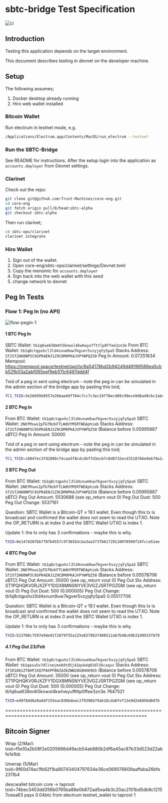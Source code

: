 # sbtc-bridge Test Specification

![ci](https://github.com/Trust-Machines/sbtc-bridge)

## Introduction

Testing this application depends on the target environment.

This document describes testing in devnet on the developer machine.

## Setup

The following assumes;

1. Docker desktop already running
2. Hiro web wallet installed

### Bitcoin Wallet

Run electrum in testnet mode, e.g.

```bash
/Applications/Electrum.app/Contents/MacOS/run_electrum --testnet
```

### Run the SBTC-Bridge

See README for instructions. After the setup login into the application
as `accounts.deployer` from Devnet settings.

### Clarinet

Check out the repo:

```bash
git clone git@github.com:Trust-Machines/core-eng.git
cd core-eng
git fetch origin pull/8/head:sbtc-alpha
git checkout sbtc-alpha
```

Then run clarinet;

```bash
cd sbtc-ops/clarinet
clarinet integrate
```

### Hiro Wallet

1. Sign out of the wallet.
2. Open core-eng/sbtc-ops/clarinet/settings/Devnet.toml
3. Copy the menomic for `accounts.deployer`
4. Sign back into the web wallet with this seed
5. change network to devnet

## Peg In Tests

### Flow 1: Peg In (no API)

![flow-pegin-1](https://raw.githubusercontent.com/Trust-Machines/sbtc-bridge/feat/tx_history/static/flow-pegin-1.png)

#### 1 BTC Peg In

SBTC Wallet: `tb1q6ue638m4t5knwxl4kwhwyuffttlp0ffee3zn3e`
From BTC Wallet: `tb1q8ctqpxhcl3ld4snum9uw7kgver5vzyjqfy5pa5`
Stacks Address: `ST2ST2H80NP5C9SPR4ENJ1Z9CDM9PKAJVPYWPQZ50`
Peg In Amount: 0.07251634
Mempool: https://mempool.space/testnet/api/tx/6a54178bd2b94249d49199588ea5cbb52fb03a2abf065eef9eb511c6497ddd4f

Txid of a peg in sent using electrum - note the peg in can be simulated in the admin
section of the bridge app by pasting this txid;

```bash
TC1_TXID=5e2b695b9557e2bbaeddf764c7cc7c3ec19f78ecd69c99ece9d8a49cbc1abe65
```

#### 2 BTC Peg In

From BTC Wallet: `tb1q8ctqpxhcl3ld4snum9uw7kgver5vzyjqfy5pa5`
SBTC Wallet: `2N8fMsws2pTGfNzkFTLWdUYM5RTWEAphieb`
Stacks Address: `ST2ST2H80NP5C9SPR4ENJ1Z9CDM9PKAJVPYWPQZ50` (Balance before 0.05995887 sBTC)
Peg In Amount: 50000

Txid of a peg in sent using electrum - note the peg in can be simulated in the admin
section of the bridge app by pasting this txid;

```bash
TC1_TXID=c8047ec3fd2890cf4caa5f8cdcdbf7d3ecb7c0d0732ecd3518766e9eb79a1a9c
```

#### 3 BTC Peg Out

From BTC Wallet: `tb1q8ctqpxhcl3ld4snum9uw7kgver5vzyjqfy5pa5`
SBTC Wallet: `2N8fMsws2pTGfNzkFTLWdUYM5RTWEAphieb`
Stacks Address: `ST2ST2H80NP5C9SPR4ENJ1Z9CDM9PKAJVPYWPQZ50` (Balance before 0.05995887 sBTC)
Peg Out Amount: 5530688 (see op_return vout 0)
Peg Out Dust: 500
Peg Out Change: 5537161

Question: SBTC Wallet is a Bitcoin-QT v 19.1 wallet. Even though this tx is broadcast and confirmed the wallet
does not seem to read the UTXO. Note the OP_RETURN is at index 0 and the SBTC Wallet UTXO
is index 1.

Update 1: the tx only has 3 confirmations - maybe this is why.

```bash
TXID=0e1474207bb7787b4557c9f365b3cba3aa3737b61729110070569f24fcce51ee
```

#### 4 BTC Peg Out

From BTC Wallet: `tb1q8ctqpxhcl3ld4snum9uw7kgver5vzyjqfy5pa5`
SBTC Wallet: `2N8fMsws2pTGfNzkFTLWdUYM5RTWEAphieb`
Stacks Address: `ST2ST2H80NP5C9SPR4ENJ1Z9CDM9PKAJVPYWPQZ50` (Balance before 0.05578706 sBTC)
Peg Out Amount: 35000 (see op_return vout 0)
Peg Out Stx Address: ST1PQHQKV0RJXZFY1DGX8MNSNYVE3VGZJSRTPGZGM (see op_return vout 0)
Peg Out Dust: 500 (0.000005)
Peg Out Change: tb1q8ctqpxhcl3ld4snum9uw7kgver5vzyjqfy5pa5	     0.05517706

Question: SBTC Wallet is a Bitcoin-QT v 19.1 wallet. Even though this tx is broadcast and confirmed the wallet
does not seem to read the UTXO. Note the OP_RETURN is at index 0 and the SBTC Wallet UTXO
is index 1.

Update 1: the tx only has 3 confirmations - maybe this is why.

```bash
TXID=523700c7597e94e91f2879f55a125e8379b37408512a67b48c69b31d9915f879
```

##### 4.1 Peg Out 23/Feb

From BTC Wallet: `tb1q8ctqpxhcl3ld4snum9uw7kgver5vzyjqfy5pa5`
SBTC Wallet: `tb1qasu5x7dllnejmx0dtd5j42quk4q03dl56caqss`
Stacks Address: `ST1R1061ZT6KPJXQ7PAXPFB6ZAZ6ZWW28G8HXK9G5` (Balance before 0.05578706 sBTC)
Peg Out Amount: 35000 (see op_return vout 0)
Peg Out Stx Address: ST1PQHQKV0RJXZFY1DGX8MNSNYVE3VGZJSRTPGZGM (see op_return vout 0)
Peg Out Dust: 500 (0.000005)
Peg Out Change: tb1q6ue638m4t5knwxl4kwhwyuffttlp0ffee3zn3e	     7647521

```bash
TXID=e48f84d6a9a4df155eac836bdeac2f9396b79ab18cda0fef13e9d2e6856d607b
```

=======================================================================================================

## Bitcoin Signer

Wrap (2/Mar):
txid=f5e10a2b08f2e0205666d49acb54ab880b2df6a45ac87b33d523d22abfe1e1bb

Unwrap (5/Mar)
txid=9f60d74ac1fb62f1ba90743404797634e36ce069076609aaffaba26bfe2311b4

descwallet bitcoin core -> taproot
txid=74bec3453dd356b0765ba88e0b872ad5ea4b3c20ac2101bd5db8c12157ceea63
pays 0.04btc from electrum testnet_wallet to taproot 1
